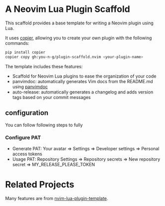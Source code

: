 # A Neovim Lua Plugin Scaffold
This scaffold provides a base template for writing a Neovim plugin using Lua.

It uses [copier](https://github.com/copier-org/copier), allowing you to create your own plugin with the following commands:

```bash
pip install copier
copier copy gh:you-n-g/plugin-scaffold.nvim <your-plugin-name>
```

The template includes these features:
- Scaffold for Neovim Lua plugins to ease the organization of your code
- panvimdoc: automatically generates Vim docs from the README.md using [panvimdoc](https://github.com/kdheepak/panvimdoc)
- auto-release: automatically generates a changelog and adds version tags based on your commit messages

## configuration

You can follow following steps to fully

### Configure PAT

- Generate PAT: Your avatar => Settings => Developer settings => Personal access tokens
- Usage PAT: Repository Settings => Repository secrets => New repository secret => MY_RELEASE_PLEASE_TOKEN

# Related Projects
Many features are from [nvim-lua-plugin-template](https://github.com/ellisonleao/nvim-lua-plugin-template).
